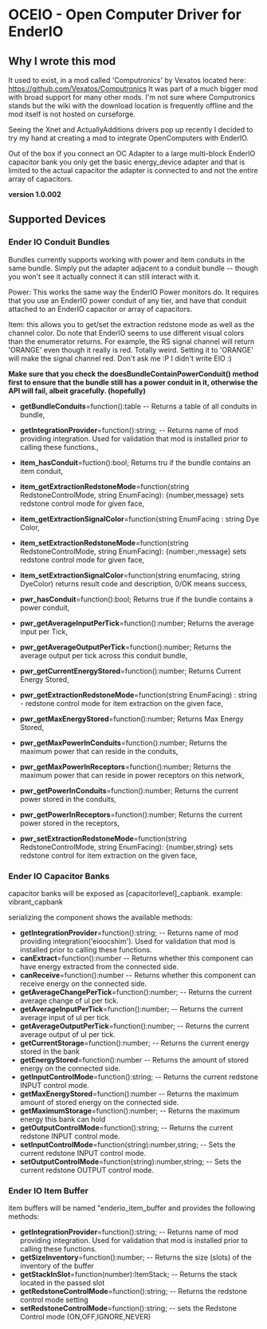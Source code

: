 # OCEIO - Open Computer Driver for EnderIO #

## Why I wrote this mod ##

It used to exist, in a mod called 'Computronics' by Vexatos located here: https://github.com/Vexatos/Computronics
It was part of a much bigger mod with broad support for many other mods.  I'm not sure where Computronics stands but the wiki with the download location 
is frequently offline and the mod itself is not hosted on curseforge.

Seeing the Xnet and ActuallyAdditions drivers pop up recently I decided to try my hand at 
creating a mod to integrate OpenComputers with EnderIO.  

Out of the box if you connect an OC Adapter to a large multi-block EnderIO capacitor bank you only 
get the basic energy_device adapter and that is limited to the actual capacitor the adapter is
connected to and not the entire array of capacitors.


**version 1.0.002**

## Supported Devices ##


### Ender IO Conduit Bundles ###

Bundles currently supports working with power and item conduits in the same bundle.  Simply put the adapter adjacent to
a conduit bundle -- though you won't see it actually connect it can still interact with it.

Power: This works the same way the EnderIO Power monitors do.  It requires that you use an EnderIO power conduit
of any tier, and have that conduit attached to an EnderIO capacitor or array of capacitors.

Item: this allows you to get/set the extraction redstone mode as well as the channel color.  Do note that 
EnderIO seems to use different visual colors than the enumerator returns.  For example, the RS signal channel will return
'ORANGE' even though it really is red.  Totally weird.  Setting it to 'ORANGE' will make the signal channel red.  Don't ask me :P 
I didn't write EIO :)

**Make sure that you check the doesBundleContainPowerConduit() method first to ensure that the bundle 
still has a power conduit in it, otherwise the API will fail, albeit gracefully. (hopefully)**

 - **getBundleConduits**=function():table -- Returns a table of all conduits in bundle,
 - **getIntegrationProvider**=function():string;  -- Returns name of mod providing integration. Used for validation that mod is installed prior to calling these functions.,
 
 - **item_hasConduit**=fuction():bool; Returns tru if the bundle contains an item conduit,
 - **item_getExtractionRedstoneMode**=function(string RedstoneControlMode, string EnumFacing): {number,message} sets redstone control mode for given face,
 - **item_getExtractionSignalColor**=function(string EnumFacing : string Dye Color,
 - **item_setExtractionRedstoneMode**=function(string RedstoneControlMode, string EnumFacing): {number:,message} sets redstone control mode for given face,
 - **item_setExtractionSignalColor**=function(string enumfacing, string DyeColor) returns result code and description,  0/OK means success,
 
 - **pwr_hasConduit**=function():bool; Returns true if the bundle contains a power conduit,
 - **pwr_getAverageInputPerTick**=function():number; Returns the average input per Tick,
 - **pwr_getAverageOutputPerTick**=function():number; Returns the average output per tick across this conduit bundle,
 - **pwr_getCurrentEnergyStored**=function():number; Returns Current Energy Stored,
 - **pwr_getExtractionRedstoneMode**=function(string EnumFacing) : string - redstone control mode for item extraction on the given face,
 - **pwr_getMaxEnergyStored**=function():number; Returns Max Energy Stored,
 - **pwr_getMaxPowerInConduits**=function():number; Returns the maximum power that can reside in the conduits,
 - **pwr_getMaxPowerInReceptors**=function():number; Returns the maximum power that can reside in power receptors on this network,
 - **pwr_getPowerInConduits**=function():number; Returns the current power stored in the conduits,
 - **pwr_getPowerInReceptors**=function():number; Returns the current power stored in the receptors,
 - **pwr_setExtractionRedstoneMode**=function(string RedstoneControlMode, string EnumFacing): {number,string} sets redstone control for item extraction on the given face,


### Ender IO Capacitor Banks ###

capacitor banks will be exposed as [capacitorlevel]_capbank. example:  vibrant_capbank

serializing the component shows the available methods:

 * **getIntegrationProvider**=function():string;  -- Returns name of mod providing integration('eioocshim'). Used for validation that mod is installed prior to calling these functions.
 * **canExtract**=function():number -- Returns whether this component can have energy extracted from the connected side.
 * **canReceive**=function():number -- Returns whether this component can receive energy on the connected side.
 * **getAverageChangePerTick**=function():number;  -- Returns the current average change of uI per tick.
 * **getAverageInputPerTick**=function():number;  -- Returns the current average input of uI per tick.
 * **getAverageOutputPerTick**=function():number;  -- Returns the current average output of uI per tick.
 * **getCurrentStorage**=function():number;  -- Returns the current energy stored in the bank
 * **getEnergyStored**=function():number -- Returns the amount of stored energy on the connected side.
 * **getInputControlMode**=function():string;  -- Returns the current redstone INPUT control mode.
 * **getMaxEnergyStored**=function():number -- Returns the maximum amount of stored energy on the connected side.
 * **getMaximumStorage**=function():number;  -- Returns the maximum energy this bank can hold
 * **getOutputControlMode**=function():string;  -- Returns the current redstone INPUT control mode.
 * **setInputControlMode**=function(string):number,string;  -- Sets the current redstone INPUT control mode.
 * **setOutputControlMode**=function(string):number,string;  -- Sets the current redstone OUTPUT control mode.
 
 ### Ender IO Item Buffer ###
 
 item buffers will be named "enderio_item_buffer and provides the following methods:
 
 * **getIntegrationProvider**=function():string;  -- Returns name of mod providing integration. Used for validation that mod is installed prior to calling these functions.
 * **getSizeInventory**=function():number; -- Returns the size (slots) of the inventory of the buffer
 * **getStackInSlot**=function(number):ItemStack; -- Returns the stack located in the passed slot
 * **getRedstoneControlMode**=function():string; -- Returns the redstone control mode setting
 * **setRedstoneControlMode**=function():string; -- sets the Redstone Control mode (ON,OFF,IGNORE,NEVER)
